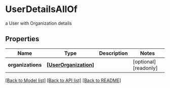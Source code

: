 # UserDetailsAllOf

a User with Organization details

## Properties
Name | Type | Description | Notes
------------ | ------------- | ------------- | -------------
**organizations** | [**[UserOrganization]**](UserOrganization.md) |  | [optional] [readonly] 

[[Back to Model list]](../README.md#documentation-for-models) [[Back to API list]](../README.md#documentation-for-api-endpoints) [[Back to README]](../README.md)


